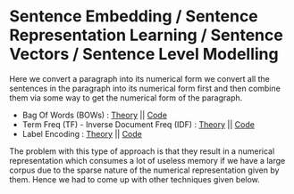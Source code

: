 # Sentence Embedding / Sentence Representation Learning / Sentence Vectors / Sentence Level Modelling

Here we convert a paragraph into its numerical form we convert all the sentences in the paragraph into its numerical form first and then combine them via some way to get the numerical form of the paragraph.

  - Bag Of Words (BOWs) : [Theory](https://github.com/khetansarvesh/NLP/blob/main/Representation-Learning/Sentence-RL/BOWs.pdf) || [Code](https://github.com/khetansarvesh/NLP/blob/main/Representation-Learning/Sentence-RL/BOW.ipynb)
  - Term Freq (TF) - Inverse Document Freq (IDF) : [Theory](https://www.youtube.com/watch?v=D2V1okCEsiE) || [Code](https://github.com/khetansarvesh/NLP/blob/main/Representation-Learning/Sentence-RL/TFIDF.ipynb)
  - Label Encoding : [Theory](https://github.com/khetansarvesh/NLP/blob/main/Representation-Learning/Sentence-RL/Label%20Encoding.pdf) || [Code](https://github.com/khetansarvesh/NLP/blob/main/Representation-Learning/Sentence-RL/Label_Encoding.ipynb)
 
The problem with this type of approach is that they result in a numerical representation which consumes a lot of useless memory if we have a large corpus due to the sparse nature of the numerical representation given by them. Hence we had to come up with other techniques given below.
